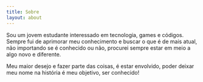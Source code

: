 ```yaml
---
title: Sobre
layout: about
---
```


Sou um jovem estudante interessado em tecnologia, games e códigos. Sempre fui de aprimorar meu conhecimento e buscar o que é de mais atual, não importando se é conhecido ou não, procurei sempre estar em meio a algo novo e diferente.

Meu maior desejo e fazer parte das coisas, é estar envolvido, poder deixar meu nome na história é meu objetivo, ser conhecido!

